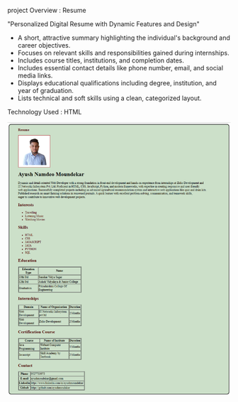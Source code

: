 project Overview : Resume 

"Personalized Digital Resume with Dynamic Features and Design"           

* A short, attractive summary highlighting the individual's background and career objectives.
* Focuses on relevant skills and responsibilities gained during internships.
* Includes course titles, institutions, and completion dates.
* Includes essential contact details like phone number, email, and social media links.
* Displays educational qualifications including degree, institution, and year of graduation.
* Lists technical and soft skills using a clean, categorized layout.

Technology Used : HTML

![image alt](https://github.com/ayushmoudekar/Resume/blob/a4eed3f290f4d992fe6514017262f71f7509a5b0/Output.png)
